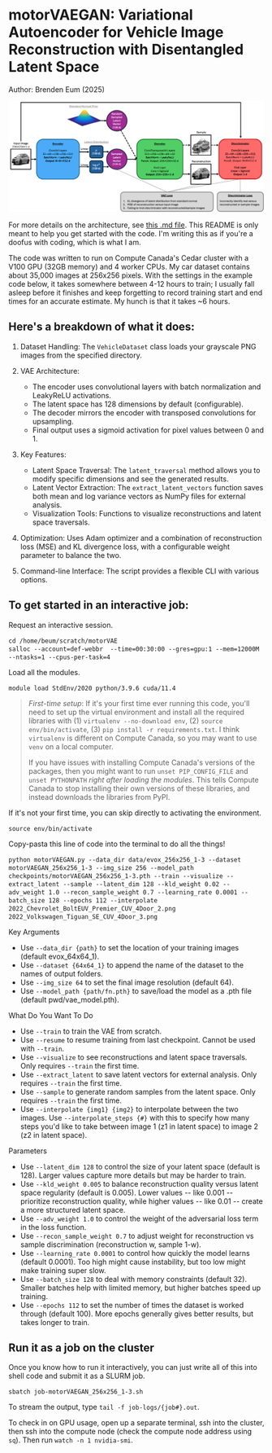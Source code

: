 # motorVAEGAN: Variational Autoencoder for Vehicle Image Reconstruction with Disentangled Latent Space
Author: Brenden Eum (2025)

![motorVAEGAN architecture](<writing/motorVAEGAN-architecture.png>)

For more details on the architecture, see [this .md file](writing/network_architecture.md). This README is only meant to help you get started with the code. I'm writing this as if you're a doofus with coding, which is what I am. 

The code was written to run on Compute Canada's Cedar cluster with a V100 GPU (32GB memory) and 4 worker CPUs. My car dataset contains about 35,000 images at 256x256 pixels. With the settings in the example code below, it takes somewhere between 4-12 hours to train; I usually fall asleep before it finishes and keep forgetting to record training start and end times for an accurate estimate. My hunch is that it takes ~6 hours.

## Here's a breakdown of what it does:

1. Dataset Handling: The `VehicleDataset` class loads your grayscale PNG images from the specified directory.

2. VAE Architecture:

    - The encoder uses convolutional layers with batch normalization and LeakyReLU activations.
    - The latent space has 128 dimensions by default (configurable).
    - The decoder mirrors the encoder with transposed convolutions for upsampling.
    - Final output uses a sigmoid activation for pixel values between 0 and 1.

3. Key Features:

    - Latent Space Traversal: The `latent_traversal` method allows you to modify specific dimensions and see the generated results.
    - Latent Vector Extraction: The `extract_latent_vectors` function saves both mean and log variance vectors as NumPy files for external analysis.
    - Visualization Tools: Functions to visualize reconstructions and latent space traversals.

4. Optimization: Uses Adam optimizer and a combination of reconstruction loss (MSE) and KL divergence loss, with a configurable weight parameter to balance the two.

5. Command-line Interface: The script provides a flexible CLI with various options.

## To get started in an interactive job:

Request an interactive session.

```
cd /home/beum/scratch/motorVAE
salloc --account=def-webbr  --time=00:30:00 --gres=gpu:1 --mem=12000M --ntasks=1 --cpus-per-task=4
```

Load all the modules.

```
module load StdEnv/2020 python/3.9.6 cuda/11.4
```

>*First-time setup*: If it's your first time ever running this code, you'll need to set up the virtual environment and install all the required libraries with (1) `virtualenv --no-download env`, (2) `source env/bin/activate`, (3) `pip install -r requirements.txt`. I think `virtualenv` is different on Compute Canada, so you may want to use `venv` on a local computer.
>
>If you have issues with installing Compute Canada's versions of the packages, then you might want to run `unset PIP_CONFIG_FILE` and `unset PYTHONPATH` *right after loading the modules*. This tells Compute Canada to stop installing their own versions of these libraries, and instead downloads the libraries from PyPI.

If it's not your first time, you can skip directly to activating the environment. 

```
source env/bin/activate
```



Copy-pasta this line of code into the terminal to do all the things!

```
python motorVAEGAN.py --data_dir data/evox_256x256_1-3 --dataset motorVAEGAN_256x256_1-3 --img_size 256 --model_path checkpoints/motorVAEGAN_256x256_1-3.pth --train --visualize --extract_latent --sample --latent_dim 128 --kld_weight 0.02 --adv_weight 1.0 --recon_sample_weight 0.7 --learning_rate 0.0001 --batch_size 128 --epochs 112 --interpolate 2022_Chevrolet_BoltEUV_Premier_CUV_4Door_2.png 2022_Volkswagen_Tiguan_SE_CUV_4Door_3.png
```

Key Arguments

- Use `--data_dir {path}` to set the location of your training images (default evox_64x64_1).
- Use `--dataset {64x64_1}` to append the name of the dataset to the names of output folders.
- Use `--img_size 64` to set the final image resolution (default 64).
- Use `--model_path {path/fn.pth}` to save/load the model as a .pth file (default pwd/vae_model.pth).

What Do You Want To Do

- Use `--train` to train the VAE from scratch.
- Use `--resume` to resume training from last checkpoint. Cannot be used with `--train`.
- Use `--visualize` to see reconstructions and latent space traversals. Only requires `--train` the first time.
- Use `--extract_latent` to save latent vectors for external analysis. Only requires `--train` the first time.
- Use `--sample` to generate random samples from the latent space. Only requires `--train` the first time.
- Use `--interpolate {img1} {img2}` to interpolate between the two images. Use `--interpolate_steps {#}` with this to specify how many steps you'd like to take between image 1 (z1 in latent space) to image 2 (z2 in latent space).

Parameters

- Use `--latent_dim 128` to control the size of your latent space (default is 128). Larger values capture more details but may be harder to train.
- Use `--kld_weight 0.005` to balance reconstruction quality versus latent space regularity (default is 0.005). Lower values -- like 0.001 -- prioritize reconstruction quality, while higher values -- like 0.01 -- create a more structured latent space.
- Use `--adv_weight 1.0` to control the weight of the adversarial loss term in the loss function.
- Use `--recon_sample_weight 0.7` to adjust weight for reconstruction vs sample discrimination (reconstruction w, sample 1-w).
- Use `--learning_rate 0.0001` to control how quickly the model learns (default 0.0001). Too high might cause instability, but too low might make training super slow.
- Use `--batch_size 128` to deal with memory constraints (default 32). Smaller batches help with limited memory, but higher batches speed up training.
- Use `--epochs 112` to set the number of times the dataset is worked through (default 100). More epochs generally gives better results, but takes longer to train.


## Run it as a job on the cluster

Once you know how to run it interactively, you can just write all of this into shell code and submit it as a SLURM job.

```
sbatch job-motorVAEGAN_256x256_1-3.sh
```

To stream the output, type `tail -f job-logs/{job#}.out`. 

To check in on GPU usage, open up a separate terminal, ssh into the cluster, then ssh into the compute node (check the compute node address using `sq`). Then run `watch -n 1 nvidia-smi`.
